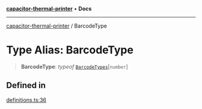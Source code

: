 [**capacitor-thermal-printer**](../README.md) • **Docs**

***

[capacitor-thermal-printer](../README.md) / BarcodeType

# Type Alias: BarcodeType

> **BarcodeType**: *typeof* [`BarcodeTypes`](../variables/BarcodeTypes.md)\[`number`\]

## Defined in

[definitions.ts:36](https://github.com/Malik12tree/capacitor-thermal-printer/blob/af31b0e716868386a8424fb880f64e23e92fe16a/src/definitions.ts#L36)
